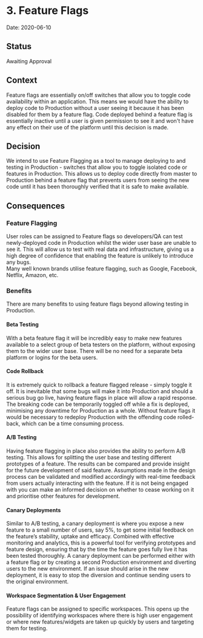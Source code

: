# 3. Feature Flags

Date: 2020-06-10

## Status

Awaiting Approval

## Context

Feature flags are essentially on/off switches that allow you to toggle code availability within an application. This means we would have the ability to deploy code to Production without a user seeing it because it has been disabled for them by a feature flag. Code deployed behind a feature flag is essentially inactive until a user is given permission to see it and won't have any effect on their use of the platform until this decision is made. 

## Decision

We intend to use Feature Flagging as a tool to manage deploying to and testing in Production - switches that allow you to toggle isolated code or features in Production. This allows us to deploy code directly from master to Production behind a feature flag that prevents users from seeing the new code until it has been thoroughly verified that it is safe to make available. 

## Consequences

### Feature Flagging

User roles can be assigned to Feature flags so developers/QA can test newly-deployed code in Production whilst the wider user base are unable to see it. This will allow us to test with real data and infrastructure, giving us a high degree of confidence that enabling the feature is unlikely to introduce any bugs.  
Many well known brands utilise feature flagging, such as Google, Facebook, Netflix, Amazon, etc.  

### Benefits
There are many benefits to using feature flags beyond allowing testing in Production. 

#### Beta Testing
With a beta feature flag it will be incredibly easy to make new features available to a select group of beta testers on the platform, without exposing them to the wider user base. There will be no need for a separate beta platform or logins for the beta users. 

#### Code Rollback
It is extremely quick to rollback a feature flagged release - simply toggle it off. It is inevitable that some bugs will make it into Production and should a serious bug go live, having feature flags in place will allow a rapid response. The breaking code can be temporarily toggled off while a fix is deployed, minimising any downtime for Production as a whole. 
Without feature flags it would be necessary to redeploy Production with the offending code rolled-back, which can be a time consuming process. 

#### A/B Testing
Having feature flagging in place also provides the ability to perform A/B testing. This allows for splitting the user base and testing different prototypes of a feature. The results can be compared and provide insight for the future development of said feature. Assumptions made in the design process can be validated and modified accordingly with real-time feedback from users actually interacting with the feature. If it is not being engaged with you can make an informed decision on whether to cease working on it and prioritise other features for development. 

#### Canary Deployments
Similar to A/B testing, a canary deployment is where you expose a new feature to a small number of users, say 5%, to get some initial feedback on the feature’s stability, uptake and efficacy. Combined with effective monitoring and analytics, this is a powerful tool for verifying prototypes and feature design, ensuring that by the time the feature goes fully live it has been tested thoroughly. 
A canary deployment can be performed either with a feature flag or by creating a second Production environment and diverting users to the new environment. If an issue should arise in the new deployment, it is easy to stop the diversion and continue sending users to the original environment.

#### Workspace Segmentation & User Engagement
Feature flags can be assigned to specific workspaces. This opens up the possibility of identifying workspaces where there is high user engagement or where new features/widgets are taken up quickly by users and targeting them for testing. 

